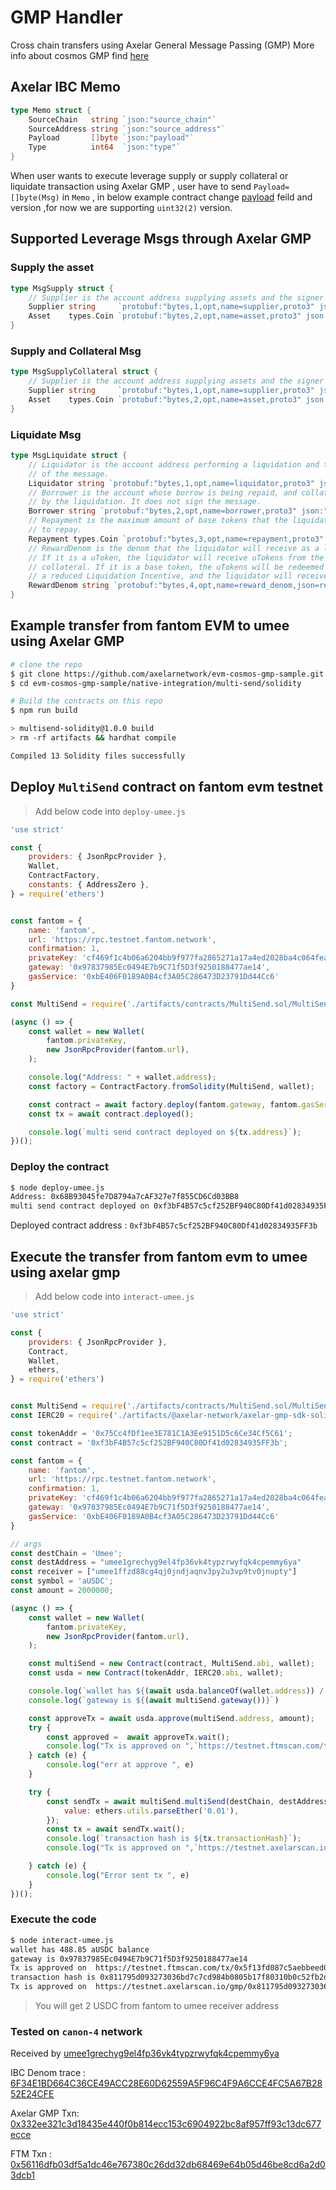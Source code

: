 # GMP Handler

Cross chain transfers using Axelar General Message Passing (GMP)
More info about cosmos GMP find [here](https://docs.axelar.dev/dev/cosmos-gmp)

## Axelar IBC Memo

```go
type Memo struct {
    SourceChain   string `json:"source_chain"`
    SourceAddress string `json:"source_address"`
    Payload       []byte `json:"payload"`
    Type          int64  `json:"type"`
}
```

When user wants to execute leverage supply or supply collateral or liquidate transaction using Axelar GMP , user have to send `Payload=[]byte(Msg)` in `Memo` ,
in below example contract change [payload](https://github.com/axelarnetwork/evm-cosmos-gmp-sample/blob/main/native-integration/multi-send/solidity/contracts/MultiSend.sol) feild and version ,for now we are supporting `uint32(2)` version.

## Supported Leverage Msgs through Axelar GMP

### Supply the asset

```go
type MsgSupply struct {
    // Supplier is the account address supplying assets and the signer of the message.
    Supplier string     `protobuf:"bytes,1,opt,name=supplier,proto3" json:"supplier,omitempty"`
    Asset    types.Coin `protobuf:"bytes,2,opt,name=asset,proto3" json:"asset"`
}
```

### Supply and Collateral Msg

```go
type MsgSupplyCollateral struct {
    // Supplier is the account address supplying assets and the signer of the message.
    Supplier string     `protobuf:"bytes,1,opt,name=supplier,proto3" json:"supplier,omitempty"`
    Asset    types.Coin `protobuf:"bytes,2,opt,name=asset,proto3" json:"asset"`
}
```

### Liquidate Msg

```go
type MsgLiquidate struct {
    // Liquidator is the account address performing a liquidation and the signer
    // of the message.
    Liquidator string `protobuf:"bytes,1,opt,name=liquidator,proto3" json:"liquidator,omitempty"`
    // Borrower is the account whose borrow is being repaid, and collateral consumed,
    // by the liquidation. It does not sign the message.
    Borrower string `protobuf:"bytes,2,opt,name=borrower,proto3" json:"borrower,omitempty"`
    // Repayment is the maximum amount of base tokens that the liquidator is willing
    // to repay.
    Repayment types.Coin `protobuf:"bytes,3,opt,name=repayment,proto3" json:"repayment"`
    // RewardDenom is the denom that the liquidator will receive as a liquidation reward.
    // If it is a uToken, the liquidator will receive uTokens from the borrower's
    // collateral. If it is a base token, the uTokens will be redeemed directly at
    // a reduced Liquidation Incentive, and the liquidator will receive base tokens.
    RewardDenom string `protobuf:"bytes,4,opt,name=reward_denom,json=rewardDenom,proto3" json:"reward_denom,omitempty"`
}
```

## Example transfer from fantom EVM to umee using Axelar GMP

```bash
# clone the repo
$ git clone https://github.com/axelarnetwork/evm-cosmos-gmp-sample.git
$ cd evm-cosmos-gmp-sample/native-integration/multi-send/solidity

# Build the contracts on this repo
$ npm run build

> multisend-solidity@1.0.0 build
> rm -rf artifacts && hardhat compile

Compiled 13 Solidity files successfully
```

## Deploy `MultiSend` contract on fantom evm testnet

> Add below code into `deploy-umee.js`

```js
'use strict'

const {
    providers: { JsonRpcProvider },
    Wallet,
    ContractFactory,
    constants: { AddressZero },
} = require('ethers')


const fantom = {
    name: 'fantom',
    url: 'https://rpc.testnet.fantom.network',
    confirmation: 1,
    privateKey: 'cf469f1c4b06a6204bb9f977fa2865271a17a4ed2028ba4c064fea4754e81c83',
    gateway: '0x97837985Ec0494E7b9C71f5D3f9250188477ae14',
    gasService: '0xbE406F0189A0B4cf3A05C286473D23791Dd44Cc6'
}

const MultiSend = require('./artifacts/contracts/MultiSend.sol/MultiSend.json');

(async () => {
    const wallet = new Wallet(
        fantom.privateKey,
        new JsonRpcProvider(fantom.url),
    );

    console.log("Address: " + wallet.address);
    const factory = ContractFactory.fromSolidity(MultiSend, wallet);

    const contract = await factory.deploy(fantom.gateway, fantom.gasService)
    const tx = await contract.deployed();

    console.log(`multi send contract deployed on ${tx.address}`);
})();
```

### Deploy the contract

```bash
$ node deploy-umee.js 
Address: 0x68B93045fe7D8794a7cAF327e7f855CD6Cd03BB8
multi send contract deployed on 0xf3bF4B57c5cf252BF940C80Df41d02834935FF3b
```

Deployed contract address : `0xf3bF4B57c5cf252BF940C80Df41d02834935FF3b`

## Execute the transfer from fantom evm to umee using axelar gmp

> Add below code into `interact-umee.js`

```js
'use strict'

const {
    providers: { JsonRpcProvider },
    Contract,
    Wallet,
    ethers,
} = require('ethers')


const MultiSend = require('./artifacts/contracts/MultiSend.sol/MultiSend.json');
const IERC20 = require('./artifacts/@axelar-network/axelar-gmp-sdk-solidity/contracts/interfaces/IERC20.sol/IERC20.json');

const tokenAddr = '0x75Cc4fDf1ee3E781C1A3Ee9151D5c6Ce34Cf5C61';
const contract = '0xf3bF4B57c5cf252BF940C80Df41d02834935FF3b';

const fantom = {
    name: 'fantom',
    url: 'https://rpc.testnet.fantom.network',
    confirmation: 1,
    privateKey: 'cf469f1c4b06a6204bb9f977fa2865271a17a4ed2028ba4c064fea4754e81c83',
    gateway: '0x97837985Ec0494E7b9C71f5D3f9250188477ae14',
    gasService: '0xbE406F0189A0B4cf3A05C286473D23791Dd44Cc6'
}

// args
const destChain = 'Umee';
const destAddress = "umee1grechyg9el4fp36vk4typzrwyfqk4cpemmy6ya"
const receiver = ["umee1ffzd88cg4qj0jndjaqnv3py2u3vp9tv0jnupty"]
const symbol = 'aUSDC';
const amount = 2000000;

(async () => {
    const wallet = new Wallet(
        fantom.privateKey,
        new JsonRpcProvider(fantom.url),
    );

    const multiSend = new Contract(contract, MultiSend.abi, wallet);
    const usda = new Contract(tokenAddr, IERC20.abi, wallet);

    console.log(`wallet has ${(await usda.balanceOf(wallet.address)) / 1e6} ${symbol} balance`)
    console.log(`gateway is ${(await multiSend.gateway())}`)

    const approveTx = await usda.approve(multiSend.address, amount);
    try {
        const approved =  await approveTx.wait();
        console.log("Tx is approved on ",`https://testnet.ftmscan.com/tx/${approved.transactionHash}`)
    } catch (e) {
        console.log("err at approve ", e)
    }

    try {
        const sendTx = await multiSend.multiSend(destChain, destAddress, receiver, symbol, amount, {
            value: ethers.utils.parseEther('0.01'),
        });
        const tx = await sendTx.wait();
        console.log(`transaction hash is ${tx.transactionHash}`);
        console.log("Tx is approved on ",`https://testnet.axelarscan.io/gmp/${tx.transactionHash}`)

    } catch (e) {
        console.log("Error sent tx ", e)
    }
})();
```

### Execute the code

```bash
$ node interact-umee.js 
wallet has 488.85 aUSDC balance
gateway is 0x97837985Ec0494E7b9C71f5D3f9250188477ae14
Tx is approved on  https://testnet.ftmscan.com/tx/0x5f13fd087c5aebbeed073f4ee6e16faffbb12e289d7f0e0289c99fffc7299e69
transaction hash is 0x811795d093273036bd7c7cd984b0805b17f80310b0c52fb2d5c2b58a62dfbfb1
Tx is approved on  https://testnet.axelarscan.io/gmp/0x811795d093273036bd7c7cd984b0805b17f80310b0c52fb2d5c2b58a62dfbfb1
```

> You will get 2 USDC from fantom to umee receiver address

### Tested on `canon-4` network

Received  by [umee1grechyg9el4fp36vk4typzrwyfqk4cpemmy6ya](https://canon-4.api.network.umee.cc/cosmos/bank/v1beta1/balances/umee1grechyg9el4fp36vk4typzrwyfqk4cpemmy6ya)

IBC Denom trace : [6F34E1BD664C36CE49ACC28E60D62559A5F96C4F9A6CCE4FC5A67B2852E24CFE](https://canon-4.api.network.umee.cc/ibc/apps/transfer/v1/denom_traces/6F34E1BD664C36CE49ACC28E60D62559A5F96C4F9A6CCE4FC5A67B2852E24CFE)

Axelar GMP Txn: [0x332ee321c3d18435e440f0b814ecc153c6904922bc8af957ff93c13dc677ecce](https://testnet.axelarscan.io/gmp/0x332ee321c3d18435e440f0b814ecc153c6904922bc8af957ff93c13dc677ecce)

FTM Txn : [0x56116dfb03df5a1dc46e767380c26dd32db68469e64b05d46be8cd6a2d03dcb1](https://testnet.ftmscan.com/tx/0x56116dfb03df5a1dc46e767380c26dd32db68469e64b05d46be8cd6a2d03dcb1)
